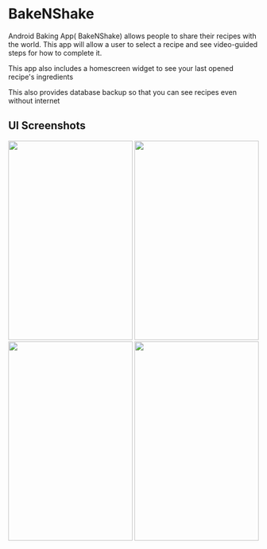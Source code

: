 # BakeNShake
<p>Android Baking App( BakeNShake) allows people to share their recipes with the world. 
This app will allow a user to select a recipe and see video-guided steps for how to complete it.</p>
<p>This app also includes a homescreen widget to see your last opened recipe's ingredients</p>
<p>This also provides database backup so that you can see recipes even without internet</p>
<h2>UI Screenshots</h2>
<img src="https://user-images.githubusercontent.com/18560483/44473364-c6a20680-a64d-11e8-9e04-634cab56990b.jpg" width="250" height="400"/>  <img src="https://user-images.githubusercontent.com/18560483/44473452-ecc7a680-a64d-11e8-9ed8-c2d4922fc12b.jpg" width="250" height="400"/>  <img src="https://user-images.githubusercontent.com/18560483/44473462-f224f100-a64d-11e8-8278-d3c2427a94ba.jpg" width="250" height="400"/>  <img src="https://user-images.githubusercontent.com/18560483/44473473-f81ad200-a64d-11e8-9753-db3f0eb35ba1.jpg" width="250" height="400"/>
